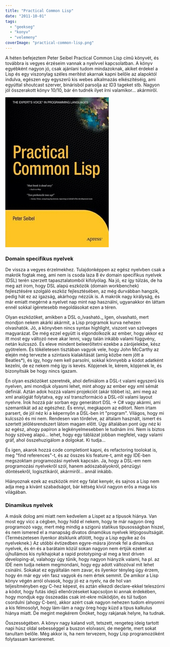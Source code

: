 ```yaml
---
title: "Practical Common Lisp"
date: "2011-10-01"
tags: 
  - "geekseg"
  - "konyv"
  - "velemeny"
coverImage: "practical-common-lisp.png"
---
```


A héten befejeztem Peter Seibel Practical Common Lisp című könyvét, és továbbra is vegyes érzéseim vannak a nyelvvel kapcsolatban. A könyv egyébként nagyon jó, csak ajánlani tudom mindazoknak, akiket érdekel a Lisp és egy viszonylag széles merítést akarnak kapni belőle az alapoktól indulva, egészen egy egyszerű kis webes alkalmazás elkészítéséig, ami egyúttal shoutcast szerver, binárisból parsolja az ID3 tageket stb. Nagyon jól összerakott könyv 10/10, bár én tudnék ilyet írni valamikor... akármiről.

[![pcommlisp](images/pcommlisp.jpg)](https://csokavar.hu/wp-content/uploads/2011/10/pcommlisp.jpg) 

### Domain specifikus nyelvek

De vissza a vegyes érzelmekhez. Tulajdonképpen az egész nyelvben csak a makrók fogtak meg, ami nem is csoda laza 8 év domain specifikus nyelvek (DSL) terén szerzett tapasztalatomból kifolyólag. Na jó, ez így túlzás, de ha meg azt írom, hogy DSL alapú eszközök (domain workbenchek) fejlesztésére szolgáló eszköz fejlesztésében, az még durvábban hangzik, pedig hát ez az igazság, akárhogy nézzük is. A makrók nagy királyság, és már emiatt megérné a nyelvet nap mint nap használni, ugyanakkor én láttam ennél sokkal ígéretesebb megoldásokat ezen a téren.

Olyan eszközöket, amikben a DSL o_lvasható._ Igen, olvasható, mert mondjon nekem akárki akármit, a Lisp programok kurva nehezen olvashatók. Jó, a könyvben nincs syntax highlight, viszont van szöveges magyarázat. De még ezzel együtt is elgondolkozik az ember, hogy akkor ez itt most egy változó neve akar lenni, vagy talán inkább valami függvény, netán kulcsszó. És eleve mindent beleerőltetni ezekbe a zárójelekbe, kész gyötrelem. És tökéletesen tisztában vagyok vele, hogy John McCarthy az elején még tervezte a szintaxis kialakítását (amíg közbe nem jött a Beatles\*), és így, hogy nem kell parsolni, sokkal könnyebb a kódot adatként kezelni, de ez nekem még így is kevés. Köpjenek le, kérem, köpjenek le, és bizonyítsák be hogy nincs igazam.

Én olyan eszközöket szeretnék, ahol definiálom a DSL-t valami egyszerű kis nyelven, ami mondjuk olyasmi lehet, mint ahogy az ember egy xml sémát definiál. Aztán adok hozzá valami projekciót (akár többet is), ami meg az xml analógiát folytatva, egy xsl transzformáció a DSL-ről valami layout nyelvre. Írok hozzá pár sorban egy generátort DSL → C# vagy akármi, ami szemantikát ad az egészhez. És ennyi, megkapom az editort. Nem írtam parsert, de jól néz ki a képernyőn a DSL-ben írt "program". Világos, hogy mi kulcsszó és mi nem. Rendesen van tördelve, az általam használt, ismert és szertett jelölésrendszert látom magam előtt. Úgy általában pont úgy néz ki az egész, ahogy papíron a legkényelmesebben le tudnám írni. Nem is biztos hogy szöveg alapú... lehet, hogy egy táblázat jobban megfelel, vagy valami gráf, ahol összehuzigálom a dolgokat. Ki tudja...

És igen, akarok hozzá code completiont kapni, és refactoring toolokat is, meg "find references"-t, és az összes kis feature-t, amit egy IDE-ben megszoktam programozási nyelvek kapcsán. Ja, hogy a DSL-em nem programozási nyelvekről szól, hanem adószabályokról, pénzügyi döntésekről, logisztikáról, akármiről... annál inkább.

Hiányoznak ezek az eszközök mint egy falat kenyér, és sajnos a Lisp nem adja meg a kívánt szabadságot, bár kétség kívül nagyon erős a maga kis világában.

### Dinamikus nyelvek

A másik dolog ami miatt nem kedvelem a Lispet az a típusok hiánya. Van most egy vicc a cégben, hogy hidd el nekem, hogy te már nagyon öreg programozó vagy, mert még mindig a szigorú statikus típusosságban hiszel, és nem ismered el a manapság divatos dinamókus nyelvek létjogosultságát. (Természetesen ilyenkor átsiklunk afölött, hogy a Lisp egyike az ős nyelveknek.) Az utóbbi évtizedben egyre-másra jönnek fel a dinamikus nyelvek, és én és a barátaim közül sokan nagyon nem értjük ezeket az újhullámos kis nyikhajokat a rapid prototyping-al meg a test driven developing-al, valahogy úgy tűnik, hogy nagyon hiányzik valami, ha pl. az IDE nem tudja nekem megmondani, hogy egy adott változóval mit lehet csinálni. Sokakat ez egyáltalán nem zavar, és ilyenkor tényleg úgy érzem, hogy én már egy vén fasz vagyok és nem értek semmit. De amikor a Lisp könyv végén arról olvasok, hogy jó ez a nyelv, na de hol van teljesítményben egy C-hez képest, és aztán elkezdi declare-ekkel teleszórni a kódot, hogy futás idejű ellenőrzéseket kapcsoljon ki annak érdekében, hogy mondjuk egy összeadás csak int-ekre működjön, és túl tudjon csordulni (ahogy C-ben), akkor azért csak nagyon nehezen tudom elnyomni a kis félmosolyt, hogy lám-lám a nagy öreg hogy küzd a típus kalkulus hiánya miatt. De megint megkérem Önöket, hogy rakjanak helyre, ha tudnak.

Összességében. A könyv nagy kaland volt, tetszett, rengeteg ideig tartott napi húsz oldal sebességgel a buszon elolvasni, de megérte, mert sokat tanultam belőle. Még akkor is, ha nem tervezem, hogy Lisp programozóként folytassam karrieremet.
